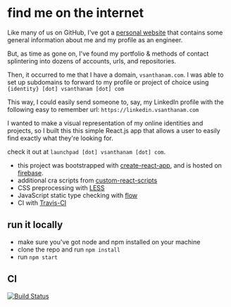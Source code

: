 # find me on the internet

Like many of us on GitHub, I've got a [personal website](https://www.vsanthanam.com) that contains some general information about me and my profile as an engineer.

But, as time as gone on, I've found my portfolio & methods of contact splintering into dozens of accounts, urls, and repositories.

Then, it occurred to me that I have a domain, `vsanthanam.com`. I was able to set up subdomains to forward to my profile or project of choice using `{identity} [dot] vsanthanam [dot] com`

This way, I could easily send someone to, say, my LinkedIn profile with the following easy to remember url: `https://linkedin.vsanthanam.com`

 I wanted to make a visual representation of my online identities and projects, so I built this this simple React.js app that allows a user to easily find exactly what they're looking for.

check it out at `launchpad [dot] vsanthanam [dot] com`.

 * this project was bootstrapped with [create-react-app](https://github.com/facebook/create-react-app), and is hosted on [firebase](https://firebase.google.com).
 * additional cra scripts from [custom-react-scripts](https://www.npmjs.com/package/custom-react-scripts)
 * CSS preprocessing with [LESS](https://lesscss.org)
 * JavaScript static type checking with [flow](https://www.flow.org)
 * CI with [Travis-CI](https://travis-ci.org)

 ## run it locally

 * make sure you've got node and npm installed on your machine
 * clone the repo and run `npm install`
 * run `npm start`

 ## CI

[![Build Status](https://travis-ci.org/vsanthanam/vslaunchpad.svg?branch=master)](https://travis-ci.org/vsanthanam/vslaunchpad)
